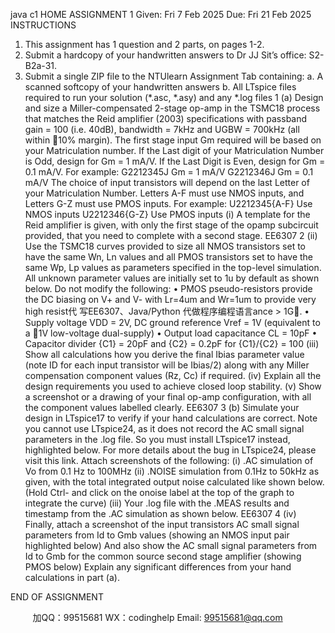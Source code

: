 java c1
HOME ASSIGNMENT 1
Given: Fri 7 Feb 2025
Due: Fri 21 Feb 2025
INSTRUCTIONS
1. This assignment has 1 question and 2 parts, on pages 1-2.
2. Submit a hardcopy of your handwritten answers to Dr JJ Sit’s office: S2-B2a-31.
3. Submit a single ZIP file to the NTUlearn Assignment Tab containing:
a. A scanned softcopy of your handwritten answers
b. All LTspice files required to run your solution (*.asc, *.asy) and any *.log files
1 (a) Design and size a Miller-compensated 2-stage op-amp in the TSMC18 process that 
matches the Reid amplifier (2003) specifications with passband gain = 100 (i.e. 
40dB), bandwidth = 7kHz and UGBW = 700kHz (all within 10% margin).
The first stage input Gm required will be based on your Matriculation number.
If the Last digit of your Matriculation Number is Odd, design for Gm = 1 mA/V. 
If the Last Digit is Even, design for Gm = 0.1 mA/V.
For example:
G2212345J Gm = 1 mA/V
G2212346J Gm = 0.1 mA/V
The choice of input transistors will depend on the last Letter of your 
Matriculation Number. Letters A-F must use NMOS inputs, and Letters G-Z
must use PMOS inputs.
For example:
U2212345{A-F} Use NMOS inputs
U2212346{G-Z} Use PMOS inputs
(i) A template for the Reid amplifier is given, with only the first stage of the 
opamp subcircuit provided, that you need to complete with a second stage.
EE6307
2
(ii) Use the TSMC18 curves provided to size all NMOS transistors set to have the 
same Wn, Ln values and all PMOS transistors set to have the same Wp, Lp 
values as parameters specified in the top-level simulation. All unknown 
parameter values are initially set to 1u by default as shown below.
Do not modify the following:
• PMOS pseudo-resistors provide the DC biasing on V+ and V- with 
Lr=4um and Wr=1um to provide very high resist代 写EE6307、Java/Python
代做程序编程语言ance > 1G.
• Supply voltage VDD = 2V, DC ground reference Vref = 1V (equivalent to 
a 1V low-voltage dual-supply)
• Output load capacitance CL = 10pF
• Capacitor divider {C1} = 20pF and {C2} = 0.2pF for {C1}/{C2} = 100
(iii) Show all calculations how you derive the final Ibias parameter value (note ID
for each input transistor will be Ibias/2) along with any Miller compensation 
component values (Rz, Cc) if required.
(iv) Explain all the design requirements you used to achieve closed loop stability.
(v) Show a screenshot or a drawing of your final op-amp configuration, with all 
the component values labelled clearly.
EE6307
3
(b) Simulate your design in LTspice17 to verify if your hand calculations are correct.
Note you cannot use LTspice24, as it does not record the AC small signal 
parameters in the .log file. So you must install LTspice17 instead, highlighted below.
For more details about the bug in LTspice24, please visit this link.
Attach screenshots of the following:
(i) .AC simulation of Vo from 0.1 Hz to 100MHz
(ii) .NOISE simulation from 0.1Hz to 50kHz as given, with the total integrated
output noise calculated like shown below. (Hold Ctrl- and click on the onoise 
label at the top of the graph to integrate the curve)
(iii) Your .log file with the .MEAS results and timestamp from the .AC simulation
as shown below.
EE6307
4
(iv) Finally, attach a screenshot of the input transistors AC small signal parameters 
from Id to Gmb values (showing an NMOS input pair highlighted below) 
And also show the AC small signal parameters from Id to Gmb for the 
common source second stage amplifier (showing PMOS below)
Explain any significant differences from your hand calculations in part (a).
 
END OF ASSIGNMENT

         
加QQ：99515681  WX：codinghelp  Email: 99515681@qq.com
